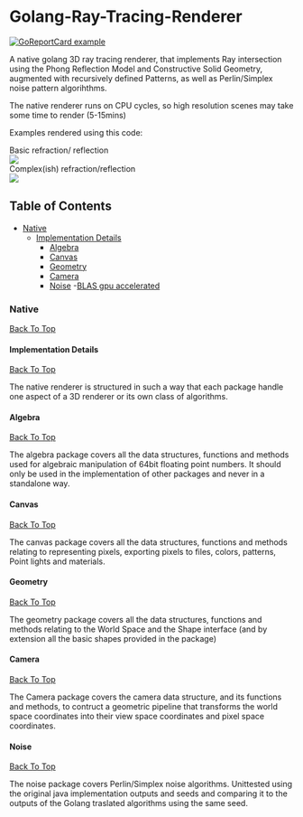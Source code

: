 # Golang-Ray-Tracing-Renderer
[![GoReportCard example](https://goreportcard.com/badge/github.com/alexandreLamarre/Golang-Ray-Tracing-Renderer)](https://goreportcard.com/report/github.com/alexandreLamarre/Golang-Ray-Tracing-Renderer)

A native golang 3D ray tracing renderer, that implements Ray intersection using the Phong Reflection Model and Constructive Solid Geometry, augmented with recursively defined Patterns, as well as Perlin/Simplex noise pattern algorihthms.

The native renderer runs on CPU cycles, so high resolution scenes may take some time to render (5-15mins)

Examples rendered using this code: 

<detail>
  <summary> Basic refraction/ reflection</summary>
  <img src = "https://github.com/alexandreLamarre/Golang-Ray-Tracing-Renderer/blob/master/examplesnative/basic-reflect-refract.png"/>
</detail>
  <summary> Complex(ish) refraction/reflection </summary>
   <img src = "https://github.com/alexandreLamarre/Golang-Ray-Tracing-Renderer/blob/master/examplesnative/basic-reflect-refract.png"/>
</detail>

## Table of Contents
- [Native](#Native)
  - [Implementation Details](#Implementation-Details)
    - [Algebra](#Algebra)
    - [Canvas](#Canvas)
    - [Geometry](#Geometry)
    - [Camera](#Camera)
    - [Noise](#Noise)
-[BLAS gpu accelerated](#BLAS-gpu-accelerated)

### Native
[Back To Top](#)

#### Implementation Details
[Back To Top](#)

The native renderer is structured in such a way that each package handle one aspect of a 3D renderer or its own class of algorithms.

#### Algebra
[Back To Top](#)

The algebra package covers all the data structures, functions and methods used for algebraic manipulation of 64bit floating point numbers. It should only be used in the implementation of other packages and never in a standalone way.

#### Canvas
[Back To Top](#)

The canvas package covers all the data structures, functions and methods relating to representing pixels, exporting pixels to files, colors, patterns, Point lights and materials.

#### Geometry
[Back To Top](#)

The geometry package covers all the data structures, functions and methods relating to the World Space and the Shape interface (and by extension all the basic shapes provided in the package)

#### Camera
[Back To Top](#)

The Camera package covers the camera data structure, and its functions and methods, to contruct a geometric pipeline that transforms the world space coordinates into their view space coordinates and pixel space coordinates.

#### Noise
[Back To Top](#)

The noise package covers Perlin/Simplex noise algorithms. Unittested using the original java implementation outputs and seeds and comparing it to the outputs of the Golang traslated algorithms using the same seed.

